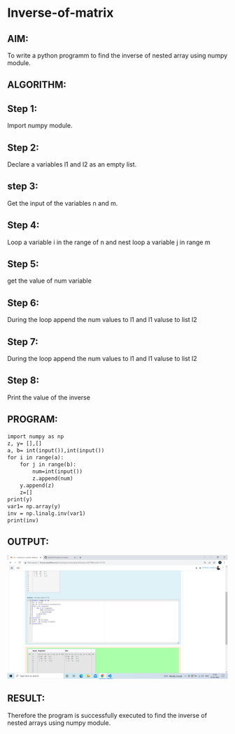 # Inverse-of-matrix

## AIM:
To write a python programm to find the inverse of nested array using numpy module.

## ALGORITHM:
## Step 1: 
Import numpy module.
## Step 2: 
Declare a variables l1 and l2 as an empty list.
## step 3:
Get the input of the variables n and m.
## Step 4: 
Loop a variable i in the range of n and nest loop a variable j in range m
## Step 5: 
get the value of num variable
## Step 6: 
During the loop append the num values to l1 and l1 valuse to list l2
## Step 7: 
During the loop append the num values to l1 and l1 valuse to list l2
## Step 8: 
Print the value of the inverse
## PROGRAM:
~~~
import numpy as np
z, y= [],[]
a, b= int(input()),int(input())
for i in range(a):
    for j in range(b):
        num=int(input())
        z.append(num)
    y.append(z)
    z=[]
print(y)
var1= np.array(y)
inv = np.linalg.inv(var1)
print(inv)
~~~
## OUTPUT:
![gitlog](ss.png)

## RESULT:
Therefore the program is successfully executed to find the inverse of nested arrays using numpy module.